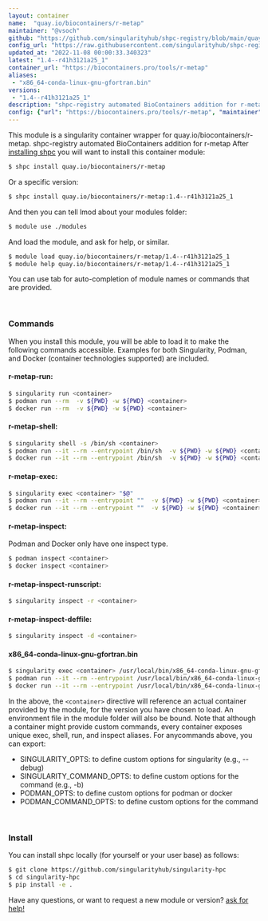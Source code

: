 ```yaml
---
layout: container
name:  "quay.io/biocontainers/r-metap"
maintainer: "@vsoch"
github: "https://github.com/singularityhub/shpc-registry/blob/main/quay.io/biocontainers/r-metap/container.yaml"
config_url: "https://raw.githubusercontent.com/singularityhub/shpc-registry/main/quay.io/biocontainers/r-metap/container.yaml"
updated_at: "2022-11-08 00:00:33.340323"
latest: "1.4--r41h3121a25_1"
container_url: "https://biocontainers.pro/tools/r-metap"
aliases:
 - "x86_64-conda-linux-gnu-gfortran.bin"
versions:
 - "1.4--r41h3121a25_1"
description: "shpc-registry automated BioContainers addition for r-metap"
config: {"url": "https://biocontainers.pro/tools/r-metap", "maintainer": "@vsoch", "description": "shpc-registry automated BioContainers addition for r-metap", "latest": {"1.4--r41h3121a25_1": "sha256:00a941d0f27796d7324acce24ff54ee9626b23e5c3db7b0c060a81e32c831def"}, "tags": {"1.4--r41h3121a25_1": "sha256:00a941d0f27796d7324acce24ff54ee9626b23e5c3db7b0c060a81e32c831def"}, "docker": "quay.io/biocontainers/r-metap", "aliases": {"x86_64-conda-linux-gnu-gfortran.bin": "/usr/local/bin/x86_64-conda-linux-gnu-gfortran.bin"}}
---
```


This module is a singularity container wrapper for quay.io/biocontainers/r-metap.
shpc-registry automated BioContainers addition for r-metap
After [installing shpc](#install) you will want to install this container module:


```bash
$ shpc install quay.io/biocontainers/r-metap
```

Or a specific version:

```bash
$ shpc install quay.io/biocontainers/r-metap:1.4--r41h3121a25_1
```

And then you can tell lmod about your modules folder:

```bash
$ module use ./modules
```

And load the module, and ask for help, or similar.

```bash
$ module load quay.io/biocontainers/r-metap/1.4--r41h3121a25_1
$ module help quay.io/biocontainers/r-metap/1.4--r41h3121a25_1
```

You can use tab for auto-completion of module names or commands that are provided.

<br>

### Commands

When you install this module, you will be able to load it to make the following commands accessible.
Examples for both Singularity, Podman, and Docker (container technologies supported) are included.

#### r-metap-run:

```bash
$ singularity run <container>
$ podman run --rm  -v ${PWD} -w ${PWD} <container>
$ docker run --rm  -v ${PWD} -w ${PWD} <container>
```

#### r-metap-shell:

```bash
$ singularity shell -s /bin/sh <container>
$ podman run --it --rm --entrypoint /bin/sh  -v ${PWD} -w ${PWD} <container>
$ docker run --it --rm --entrypoint /bin/sh  -v ${PWD} -w ${PWD} <container>
```

#### r-metap-exec:

```bash
$ singularity exec <container> "$@"
$ podman run --it --rm --entrypoint ""  -v ${PWD} -w ${PWD} <container> "$@"
$ docker run --it --rm --entrypoint ""  -v ${PWD} -w ${PWD} <container> "$@"
```

#### r-metap-inspect:

Podman and Docker only have one inspect type.

```bash
$ podman inspect <container>
$ docker inspect <container>
```

#### r-metap-inspect-runscript:

```bash
$ singularity inspect -r <container>
```

#### r-metap-inspect-deffile:

```bash
$ singularity inspect -d <container>
```


#### x86_64-conda-linux-gnu-gfortran.bin

```bash
$ singularity exec <container> /usr/local/bin/x86_64-conda-linux-gnu-gfortran.bin
$ podman run --it --rm --entrypoint /usr/local/bin/x86_64-conda-linux-gnu-gfortran.bin   -v ${PWD} -w ${PWD} <container> -c " $@"
$ docker run --it --rm --entrypoint /usr/local/bin/x86_64-conda-linux-gnu-gfortran.bin   -v ${PWD} -w ${PWD} <container> -c " $@"
```



In the above, the `<container>` directive will reference an actual container provided
by the module, for the version you have chosen to load. An environment file in the
module folder will also be bound. Note that although a container
might provide custom commands, every container exposes unique exec, shell, run, and
inspect aliases. For anycommands above, you can export:

 - SINGULARITY_OPTS: to define custom options for singularity (e.g., --debug)
 - SINGULARITY_COMMAND_OPTS: to define custom options for the command (e.g., -b)
 - PODMAN_OPTS: to define custom options for podman or docker
 - PODMAN_COMMAND_OPTS: to define custom options for the command

<br>

### Install

You can install shpc locally (for yourself or your user base) as follows:

```bash
$ git clone https://github.com/singularityhub/singularity-hpc
$ cd singularity-hpc
$ pip install -e .
```

Have any questions, or want to request a new module or version? [ask for help!](https://github.com/singularityhub/singularity-hpc/issues)